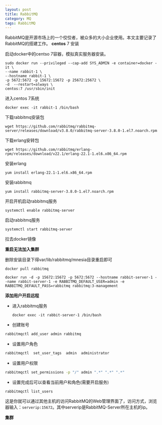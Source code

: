 ```yaml
---
layout: post
title: RabbitMQ
category: MQ
tags: RabbitMQ
---
```

RabbitMQ是开源市场上的一个佼佼者，被众多的大小企业使用。本文主要记录了RabbitMQ的搭建工作。
**centos** 7 安装

启动docker中的centso 7容器，模拟真实服务器安装。

```shell
sudo docker run --privileged --cap-add SYS_ADMIN -e container=docker -it \
--name rabbit-1 \
--hostname rabbit-1 \
-p 5672:5672 -p 15672:15672 -p 25672:25672 \
-d  --restart=always \
centos:7 /usr/sbin/init
```

进入centos 7系统

```shell
docker exec -it rabbit-1 /bin/bash
```

下载rabbitmq安装包

```shell
wget https://github.com/rabbitmq/rabbitmq-server/releases/download/v3.8.0/rabbitmq-server-3.8.0-1.el7.noarch.rpm
```

下载erlang安转包

```shell
wget https://github.com/rabbitmq/erlang-rpm/releases/download/v22.1/erlang-22.1-1.el6.x86_64.rpm
```

安装erlang

```shell
yum install erlang-22.1-1.el6.x86_64.rpm
```

安装rabbitmq

```shell
yum install rabbitmq-server-3.8.0-1.el7.noarch.rpm
```

开启开机启动rabbitmq服务

```shell
systemctl enable rabbitmq-server
```

启动rabbitmq服务

```shell
systemctl start rabbitmq-server
```

拉去docker镜像

**重启无法加入集群**

删除安装目录下得var/lib/rabbitmq/mnesia目录重启即可



```shell
docker pull rabbitmq

docker run -d -p 15672:15672 -p 5672:5672 --hostname rabbit-server-1 --name rabbit-server-1 -e RABBITMQ_DEFAULT_USER=admin -e RABBITMQ_DEFAULT_PASS=rabbitmq rabbitmq:3-management
```

**添加用户开启远程**

* 进入rabbitmq服务

  ```shell
  docker exec -it rabbit-server-1 /bin/bash
  ```

- 创建账号

```bash
rabbitmqctl add_user admin rabbitmq
```

- 设置用户角色

```bash
rabbitmqctl  set_user_tags  admin  administrator
```

- 设置用户权限

```bash
rabbitmqctl set_permissions -p "/" admin ".*" ".*" ".*"
```

- 设置完成后可以查看当前用户和角色(需要开启服务)

```undefined
rabbitmqctl list_users
```

这是你就可以通过其他主机的访问RabbitMQ的Web管理界面了，访问方式，浏览器输入：`serverip:15672`。其中serverip是RabbitMQ-Server所在主机的ip。

**集群**
